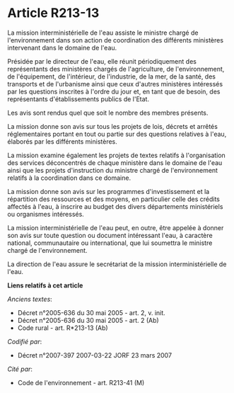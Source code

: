 # Article R213-13

La mission interministérielle de l'eau assiste le ministre chargé de l'environnement dans son action de coordination des
différents ministères intervenant dans le domaine de l'eau.

Présidée par le directeur de l'eau, elle réunit périodiquement des représentants des ministères chargés de l'agriculture, de
l'environnement, de l'équipement, de l'intérieur, de l'industrie, de la mer, de la santé, des transports et de l'urbanisme
ainsi que ceux d'autres ministères intéressés par les questions inscrites à l'ordre du jour et, en tant que de besoin, des
représentants d'établissements publics de l'Etat.

Les avis sont rendus quel que soit le nombre des membres présents.

La mission donne son avis sur tous les projets de lois, décrets et arrêtés réglementaires portant en tout ou partie sur des
questions relatives à l'eau, élaborés par les différents ministères.

La mission examine également les projets de textes relatifs à l'organisation des services déconcentrés de chaque ministère
dans le domaine de l'eau ainsi que les projets d'instruction du ministre chargé de l'environnement relatifs à la coordination
dans ce domaine.

La mission donne son avis sur les programmes d'investissement et la répartition des ressources et des moyens, en particulier
celle des crédits affectés à l'eau, à inscrire au budget des divers départements ministériels ou organismes intéressés.

La mission interministérielle de l'eau peut, en outre, être appelée à donner son avis sur toute question ou document
intéressant l'eau, à caractère national, communautaire ou international, que lui soumettra le ministre chargé de
l'environnement.

La direction de l'eau assure le secrétariat de la mission interministérielle de l'eau.

**Liens relatifs à cet article**

_Anciens textes_:

  - Décret n°2005-636 du 30 mai 2005 - art. 2, v. init.
  - Décret n°2005-636 du 30 mai 2005 - art. 2 (Ab)
  - Code rural - art. R*213-13 (Ab)

_Codifié par_:

  - Décret n°2007-397 2007-03-22 JORF 23 mars 2007

_Cité par_:

  - Code de l'environnement - art. R213-41 (M)
